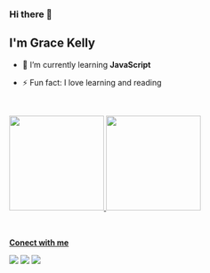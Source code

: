 ### Hi there 👋
## I'm Grace Kelly

- 🌱 I’m currently learning **JavaScript**
- ⚡ Fun fact: I love learning and reading

  <br>

<div>
  <a href="https://github.com/gracekly">
  <img height="170em" src="https://github-readme-stats.vercel.app/api?username=gracekly&show_icons=true&theme=radical">
  <img height="170em" src="https://github-readme-stats.vercel.app/api/top-langs/?username=gracekly&show_icons=true&theme=radical&layout=compact">
</div>

<br>

##
**Conect with me**
 <div>
   <a href="https://www.instagram.com/grac.ly" target="_blank"><img src="https://img.shields.io/badge/Instagram-E4405F?style=for-the-badge&logo=instagram&logoColor=white" target"_blank"></a>
   <a href="mailto0:gracekly5@gmail.com" target="_blank"><img src="https://img.shields.io/badge/Gmail-D14836?style=for-the-badge&logo=gmail&logoColor=white" target"_blank"></a>
   <a href="www.linkedin.com/in/grace-santos-012b61203" target="_blank"><img src="https://img.shields.io/badge/LinkedIn-0077B5?style=for-the-badge&logo=linkedin&logoColor=white" target"_blank"></a>
 </div>



 




